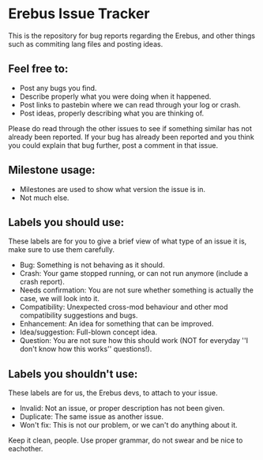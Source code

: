Erebus Issue Tracker
==================

This is the repository for bug reports regarding the Erebus, and other things such as commiting lang files and posting ideas.

## Feel free to:
- Post any bugs you find.
- Describe properly what you were doing when it happened.
- Post links to pastebin where we can read through your log or crash.
- Post ideas, properly describing what you are thinking of.

Please do read through the other issues to see if something similar has not already been reported. If your bug has already been reported and you think you could explain that bug further, post a comment in that issue.

## Milestone usage:
- Milestones are used to show what version the issue is in.
- Not much else.

## Labels you should use:
These labels are for you to give a brief view of what type of an issue it is, make sure to use them carefully.

- Bug: Something is not behaving as it should.
- Crash: Your game stopped running, or can not run anymore (include a crash report).
- Needs confirmation: You are not sure whether something is actually the case, we will look into it.
- Compatibility: Unexpected cross-mod behaviour and other mod compatibility suggestions and bugs.
- Enhancement: An idea for something that can be improved.
- Idea/suggestion: Full-blown concept idea.
- Question: You are not sure how this should work (NOT for everyday ''I don't know how this works'' questions!).

## Labels you shouldn't use:
These labels are for us, the Erebus devs, to attach to your issue.

- Invalid: Not an issue, or proper description has not been given.
- Duplicate: The same issue as another issue.
- Won't fix: This is not our problem, or we can't do anything about it.


Keep it clean, people. Use proper grammar, do not swear and be nice to eachother.
